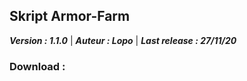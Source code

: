 Skript Armor-Farm
-------------

**_Version : 1.1.0_** 
 | 
 **_Auteur : Lopo_**
| 
**_Last release : 27/11/20_**


### Download : 

